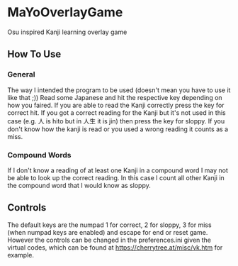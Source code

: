 # MaYoOverlayGame
Osu inspired Kanji learning overlay game

## How To Use

### General

The way I intended the program to be used (doesn't mean you have to use it like that ;))
Read some Japanese and hit the respective key depending on how you faired.
If you are able to read the Kanji correctly press the key for correct hit.
If you got a correct reading for the Kanji but it's not used in this case (e.g. 人 is hito but in 人生 it is jin)
then press the key for sloppy.
If you don't know how the kanji is read or you used a wrong reading it counts as a miss.

### Compound Words

If I don't know a reading of at least one Kanji in a compound word I may not be able to look up the correct reading.
In this case I count all other Kanji in the compound word that I would know as sloppy.

## Controls

The default keys are the numpad 1 for correct, 2 for sloppy, 3 for miss (when numpad keys are enabled) and escape for end or reset game.
However the controls can be changed in the preferences.ini given the virtual codes, which can be found at https://cherrytree.at/misc/vk.htm for example.
